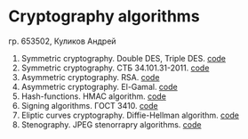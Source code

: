 # Cryptography algorithms

гр. 653502, Куликов Андрей

1. Symmetric cryptography. Double DES, Triple DES. [code](des)
2. Symmetric cryptography. СТБ 34.101.31-2011. [code](stb)
3. Asymmetric cryptography. RSA. [code](rsa)
4. Asymmetric cryptography. El-Gamal. [code](el_gamal)
5. Hash-functions. HMAC algorithm. [code](hmac)
6. Signing algorithms. ГОСТ 3410. [code](gost3410)
7. Eliptic curves cryptography. Diffie-Hellman algorithm. [code](diffie-helman)
8. Stenography. JPEG stenorrapry algorithms. [code](stenography)
